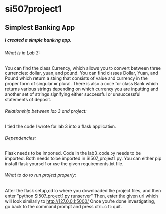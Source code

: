 # si507project1

## Simplest Banking App
##### I created a simple banking app.
###### What is in Lab 3:
You can find the class Currency, which allows you to convert between three currencies: dollar, yuan, and pound. You can find classes Dollar, Yuan, and Pound which return a string that consists of value and currency in the proper form of singular or plural. There is also a code for class Bank which returns various strings depending on which currency you are inputting and another set of strings signifying either successful or unsuccessful statements of deposit.
###### Relationship between lab 3 and project:
I tied the code I wrote for lab 3 into a flask application.
###### Dependencies:
Flask needs to be imported. Code in the lab3_code.py needs to be imported. Both needs to be imported in SI507_project1.py. You can either pip install flask yourself or use the given requirements.txt file.
###### What to do to run project properly:
After the flask setup,cd to where you downloaded the project files, and then enter "python SI507_project1.py runserver"
Then, enter the given url which will look similarly to http://127.0.0.1:5000/
Once you're done investigating, go back to the command prompt and press ctrl+c to quit.
